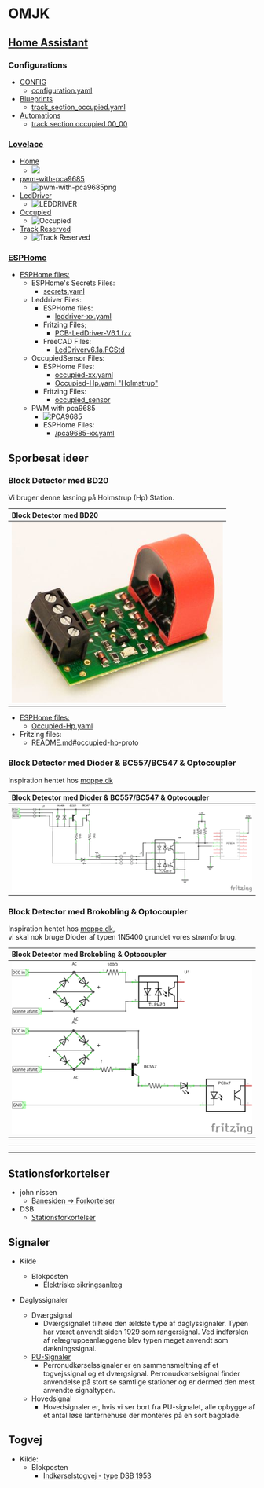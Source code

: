 # OMJK

## [Home Assistant](./HomeAssistant/)

### Configurations

* [CONFIG](./HomeAssistant/CONFIG/)
  * [configuration.yaml](./HomeAssistant/CONFIG/configuration.yaml)
* [Blueprints](./HomeAssistant/CONFIG/Blueprints/)
  * [track_section_occupied.yaml](./HomeAssistant/CONFIG/Blueprints/train_occupied_sensor.yaml)
* [Automations](./HomeAssistant/CONFIG/Automations/)
  * [track section occupied 00_00](./HomeAssistant/CONFIG/Automations/Train%20occupied%20sensor%2000_00)

### [Lovelace](./HomeAssistant/Lovelace/lovelace.md)

* [Home](./HomeAssistant/Lovelace/lovelace.md#home)
  * [![](./HomeAssistant/Lovelace/images/Skærmbillede%20fra%202024-02-03%2009-36-05.png)](./HomeAssistant/Lovelace/lovelace.md)
* [pwm-with-pca9685](./HomeAssistant/Lovelace/lovelace.md#pwm-with-pca9685)
  * ![pwm-with-pca9685png](./HomeAssistant/Lovelace/images/Skærmbillede%20fra%202024-01-22%2020-42-27.png)
* [LedDriver](./HomeAssistant/Lovelace/lovelace.md#leddriver)
  * ![LEDDRIVER](./HomeAssistant/Lovelace/images/Skærmbillede%20fra%202024-01-06%2012-04-10.png)
* [Occupied](./HomeAssistant/Lovelace/lovelace.md#occupied)
  * ![Occupied](./HomeAssistant/Lovelace/images/Skærmbillede%20fra%202024-02-03%2009-28-41.png)
* [Track Reserved](./HomeAssistant/Lovelace/lovelace.md#track-reserved)
  * ![Track Reserved](./HomeAssistant/Lovelace/images/Skærmbillede%20fra%202024-02-03%2009-31-35.png)

### [ESPHome](./HomeAssistant/ESPHome/esphome.md)

* [ESPHome files:](./HomeAssistant/ESPHome/esphome.md)
  * ESPHome's Secrets Files:
    * [secrets.yaml](./HomeAssistant/ESPHome/esphome.md#secretsyaml)
  * Leddriver Files:
    * ESPHome files:
      * [leddriver-xx.yaml](./leddriver-xx.yaml)
    * Fritzing Files;
      * [PCB-LedDriver-V6.1.fzz](https://github.com/sekt1953/Fritzing/blob/main/My_PCB/LedDriver/v6.1/PCB-LedDriver-V6.1.fzz)
    * FreeCAD Files:
      * [LedDriverv6.1a.FCStd](https://github.com/sekt1953/FreeCAD/blob/main/LeadDriverv6.1/LedDriverv6.1a.FCStd)
  * OccupiedSensor Files:
    * ESPHome Files:
      * [occupied-xx.yaml](./HomeAssistant/ESPHome/occupied-xx.yaml)
      * [Occupied-Hp.yaml "Holmstrup"](./HomeAssistant/ESPHome/Occupied-Hp.yaml)
    * Fritzing Files:
      * [occupied_sensor](https://github.com/sekt1953/Fritzing/blob/main/My_PCB/README.md#occupied_sensor-work-in-progress)
  * PWM with pca9685
    * ![PCA9685](./HomeAssistant/ESPHome/Images/Skærmbillede%20fra%202024-01-23%2013-13-27.png)
    * ESPHome Files:
      * [/pca9685-xx.yaml](./HomeAssistant/ESPHome/pca9685-00.yaml)

## Sporbesat ideer

### Block Detector med BD20

Vi bruger denne løsning på Holmstrup (Hp) Station.

|Block Detector med BD20|
|:---|
|[![nce_bd20.jpg](./Udstyr/Images/nce_bd20.png)](./Udstyr/README.md)|

* [ESPHome files:](./README.md#esphome)
  * [Occupied-Hp.yaml](https://github.com/sekt1953/OMJK/blob/main/HomeAssistant/ESPHome/Occupied-Hp.yaml)
* Fritzing files:
  * [README.md#occupied-hp-proto](https://github.com/sekt1953/Fritzing/blob/main/My_PCB/README.md#occupied-hp-proto)

### Block Detector med Dioder &  BC557/BC547 & Optocoupler

Inspiration hentet hos [moppe.dk](https://www.moppe.dk/besat.html)

|Block Detector med Dioder &  BC557/BC547 & Optocoupler|
|:---|
|![Sporbesat_002_schem.png](./Udstyr/Images/Sporbesat_002_schem.png)|

### Block Detector med Brokobling & Optocoupler

Inspiration hentet hos [moppe.dk](https://www.moppe.dk/besat.html),  
  vi skal nok bruge Dioder af typen 1N5400 grundet vores strømforbrug.

|Block Detector med Brokobling & Optocoupler|
|:---|
|![besat2.jpg](./Udstyr/Images/Sporbesat_003_schem.png)|


<hr/><hr/>

## Stationsforkortelser

* john nissen
  * [Banesiden -> Forkortelser](https://www.john-nissen.dk/banesiden/Forkortelser/station.php)
* DSB
  * [Stationsforkortelser](https://www.dsb.dk/dsb-labs/liste-over-forkortelser/stationsforkortelser/)

## Signaler

* Kilde
  * Blokposten
    * [Elektriske sikringsanlæg](https://www.blokposten.dk/sikr/elek/elek-index.htm)

* Daglyssignaler
  * Dværgsignal
    * Dværgsignalet tilhøre den ældste type af daglyssignaler. Typen har været anvendt siden 1929 som rangersignal. Ved indførslen af relægruppeanlæggene blev typen meget anvendt som dækningssignal.
  * [PU-Signaler](./signaler/PU-Signaler.md)
    * Perronudkørselssignaler er en sammensmeltning af et togvejssignal og et dværgsignal. Perronudkørselsignal finder anvendelse på stort se samtlige stationer og er dermed den mest anvendte signaltypen.
  * Hovedsignal
    * Hovedsignaler er, hvis vi ser bort fra PU-signalet, alle opbygge af et antal løse lanternehuse der monteres på en sort bagplade.

## Togvej

* Kilde:
  * Blokposten
    * [Indkørselstogvej - type DSB 1953](https://www.blokposten.dk/sikr/elek/elek-dsb53-indk-betj.htm)

